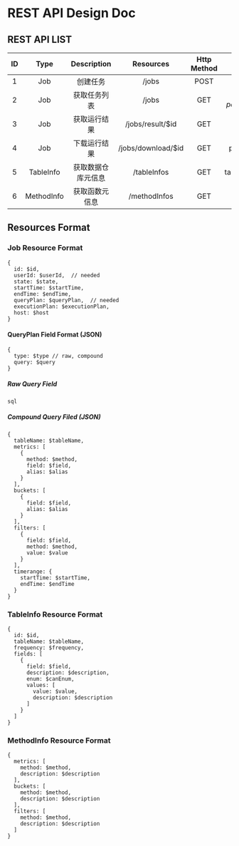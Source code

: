 # REST API Design Doc

## REST API LIST

| ID | Type | Description | Resources | Http Method | URL Params | Request Data(json) | Reponse Data(json) | Comment |
|:---:|:---:|:---:|:---:|:---:|:---:|:---:|:---:|:---:|
| 1 | Job | 创建任务 | /jobs | POST | | $job | | |
| 2 | Job | 获取任务列表 | /jobs | GET | userId=$userId, page=$page, size=$size | | $jobList | |
| 3 | Job | 获取运行结果 | /jobs/result/$id | GET | | | $result | |
| 4 | Job | 下载运行结果 | /jobs/download/$id | GET | page=$page, size=$size | | | |
| 5 | TableInfo | 获取数据仓库元信息 | /tableInfos | GET | tableName=$tableName | | $tableInfo | |
| 6 | MethodInfo | 获取函数元信息 | /methodInfos | GET | | | $methodInfo | |

## Resources Format

### Job Resource Format

```
{
  id: $id,
  userId: $userId,  // needed
  state: $state,
  startTime: $startTime,
  endTime: $endTime,
  queryPlan: $queryPlan,  // needed
  executionPlan: $executionPlan,
  host: $host
}
```

#### QueryPlan Field Format (JSON)

```
{
  type: $type // raw, compound
  query: $query
}
```

##### Raw Query Field

```
sql
```

##### Compound Query Filed (JSON)

```
{
  tableName: $tableName,
  metrics: [
    {
      method: $method,
      field: $field,
      alias: $alias
    }
  ],
  buckets: [
    {
      field: $field,
      alias: $alias
    }
  ],
  filters: [
    {
      field: $field,
      method: $method,
      value: $value
    }
  ],
  timerange: {
    startTime: $startTime,
    endTime: $endTime
  }
}
```

### TableInfo Resource Format

```
{
  id: $id,
  tableName: $tableName,
  frequency: $frequency,
  fields: [
    {
      field: $field,
      description: $description,
      enum: $canEnum,
      values: [
        value: $value,
        description: $description
      ]
    }
  ]
}
```

### MethodInfo Resource Format

```
{
  metrics: [
    method: $method,
    description: $description
  ],
  buckets: [
    method: $method,
    description: $description
  ],
  filters: [
    method: $method,
    description: $description
  ]
}
```